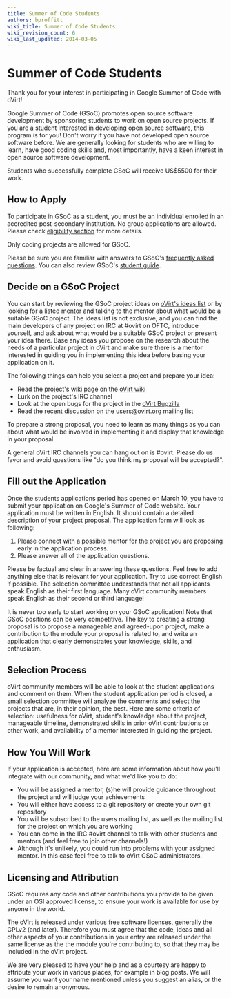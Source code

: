 ```yaml
---
title: Summer of Code Students
authors: bproffitt
wiki_title: Summer of Code Students
wiki_revision_count: 6
wiki_last_updated: 2014-03-05
---
```


<!-- TODO: Content review -->

# Summer of Code Students

Thank you for your interest in participating in Google Summer of Code with oVirt!

Google Summer of Code (GSoC) promotes open source software development by sponsoring students to work on open source projects. If you are a student interested in developing open source software, this program is for you! Don't worry if you have not developed open source software before. We are generally looking for students who are willing to learn, have good coding skills and, most importantly, have a keen interest in open source software development.

Students who successfully complete GSoC will receive US$5500 for their work.

## How to Apply

To participate in GSoC as a student, you must be an individual enrolled in an accredited post-secondary institution. No group applications are allowed. Please check [eligibility section](//www.google-melange.com/gsoc/document/show/gsoc_program/google/gsoc2014/help_page#1._Are_there_any_age_restrictions_onGSoC) for more details.

Only coding projects are allowed for GSoC.

Please be sure you are familiar with answers to GSoC's [frequently asked questions](//www.google-melange.com/gsoc/document/show/gsoc_program/google/gsoc2014/help_page). You can also review GSoC's [student guide](//en.flossmanuals.net/GSoCStudentGuide).

## Decide on a GSoC Project

You can start by reviewing the GSoC project ideas on [oVirt's ideas list](/community/activities/summer-of-code/#ovirt-ideas-for-google-summer-of-code-2014) or by looking for a listed mentor and talking to the mentor about what would be a suitable GSoC project. The ideas list is not exclusive, and you can find the main developers of any project on IRC at #ovirt on OFTC, introduce yourself, and ask about what would be a suitable GSoC project or present your idea there. Base any ideas you propose on the research about the needs of a particular project in oVirt and make sure there is a mentor interested in guiding you in implementing this idea before basing your application on it.

The following things can help you select a project and prepare your idea:

*   Read the project's wiki page on the [oVirt wiki](//www.ovirt.org)
*   Lurk on the project's IRC channel
*   Look at the open bugs for the project in the [oVirt Bugzilla](//bugzilla.redhat.com/buglist.cgi?bug_status=__open__&content=oVirt&no_redirect=1&order=relevance%20desc&product=&query_format=specific)
*   Read the recent discussion on the <users@ovirt.org> mailing list

To prepare a strong proposal, you need to learn as many things as you can about what would be involved in implementing it and display that knowledge in your proposal.

A general oVirt IRC channels you can hang out on is #ovirt. Please do us favor and avoid questions like "do you think my proposal will be accepted?".

## Fill out the Application

Once the students applications period has opened on March 10, you have to submit your application on Google's Summer of Code website. Your application must be written in English. It should contain a detailed description of your project proposal. The application form will look as following:

1.  Please connect with a possible mentor for the project you are proposing early in the application process.
2.  Please answer all of the application questions.

Please be factual and clear in answering these questions. Feel free to add anything else that is relevant for your application. Try to use correct English if possible. The selection committee understands that not all applicants speak English as their first language. Many oVirt community members speak English as their second or third language!

It is never too early to start working on your GSoC application! Note that GSoC positions can be very competitive. The key to creating a strong proposal is to propose a manageable and agreed-upon project, make a contribution to the module your proposal is related to, and write an application that clearly demonstrates your knowledge, skills, and enthusiasm.

## Selection Process

oVirt community members will be able to look at the student applications and comment on them. When the student application period is closed, a small selection committee will analyze the comments and select the projects that are, in their opinion, the best. Here are some criteria of selection: usefulness for oVirt, student's knowledge about the project, manageable timeline, demonstrated skills in prior oVirt contributions or other work, and availability of a mentor interested in guiding the project.

## How You Will Work

If your application is accepted, here are some information about how you'll integrate with our community, and what we'd like you to do:

*   You will be assigned a mentor, (s)he will provide guidance throughout the project and will judge your achievements
*   You will either have access to a git repository or create your own git repository
*   You will be subscribed to the users mailing list, as well as the mailing list for the project on which you are working
*   You can come in the IRC #ovirt channel to talk with other students and mentors (and feel free to join other channels!)
*   Although it's unlikely, you could run into problems with your assigned mentor. In this case feel free to talk to oVirt GSoC administrators.

## Licensing and Attribution

GSoC requires any code and other contributions you provide to be given under an OSI approved license, to ensure your work is available for use by anyone in the world.

The oVirt is released under various free software licenses, generally the GPLv2 (and later). Therefore you must agree that the code, ideas and all other aspects of your contributions in your entry are released under the same license as the the module you're contributing to, so that they may be included in the oVirt project.

We are very pleased to have your help and as a courtesy are happy to attribute your work in various places, for example in blog posts. We will assume you want your name mentioned unless you suggest an alias, or the desire to remain anonymous.

